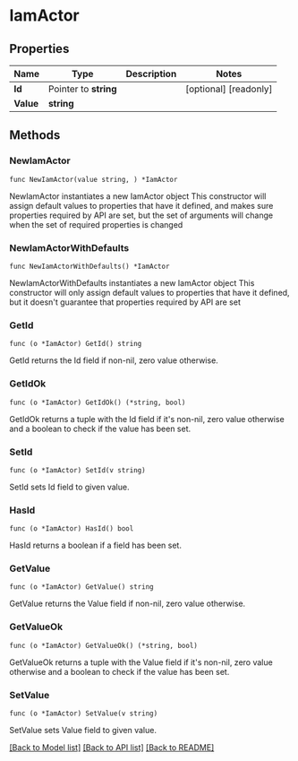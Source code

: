 # IamActor

## Properties

Name | Type | Description | Notes
------------ | ------------- | ------------- | -------------
**Id** | Pointer to **string** |  | [optional] [readonly] 
**Value** | **string** |  | 

## Methods

### NewIamActor

`func NewIamActor(value string, ) *IamActor`

NewIamActor instantiates a new IamActor object
This constructor will assign default values to properties that have it defined,
and makes sure properties required by API are set, but the set of arguments
will change when the set of required properties is changed

### NewIamActorWithDefaults

`func NewIamActorWithDefaults() *IamActor`

NewIamActorWithDefaults instantiates a new IamActor object
This constructor will only assign default values to properties that have it defined,
but it doesn't guarantee that properties required by API are set

### GetId

`func (o *IamActor) GetId() string`

GetId returns the Id field if non-nil, zero value otherwise.

### GetIdOk

`func (o *IamActor) GetIdOk() (*string, bool)`

GetIdOk returns a tuple with the Id field if it's non-nil, zero value otherwise
and a boolean to check if the value has been set.

### SetId

`func (o *IamActor) SetId(v string)`

SetId sets Id field to given value.

### HasId

`func (o *IamActor) HasId() bool`

HasId returns a boolean if a field has been set.

### GetValue

`func (o *IamActor) GetValue() string`

GetValue returns the Value field if non-nil, zero value otherwise.

### GetValueOk

`func (o *IamActor) GetValueOk() (*string, bool)`

GetValueOk returns a tuple with the Value field if it's non-nil, zero value otherwise
and a boolean to check if the value has been set.

### SetValue

`func (o *IamActor) SetValue(v string)`

SetValue sets Value field to given value.



[[Back to Model list]](../README.md#documentation-for-models) [[Back to API list]](../README.md#documentation-for-api-endpoints) [[Back to README]](../README.md)


